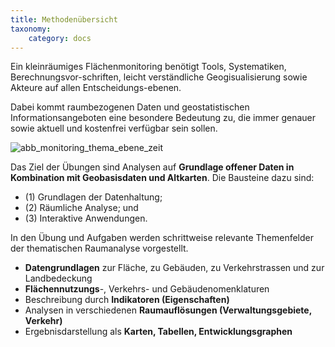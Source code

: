 ```yaml
---
title: Methodenübersicht
taxonomy:
    category: docs
---
```


Ein kleinräumiges Flächenmonitoring benötigt Tools, Systematiken, Berechnungsvor-schriften, leicht verständliche Geogisualisierung sowie Akteure auf allen Entscheidungs-ebenen.

Dabei kommt raumbezogenen Daten und geostatistischen Informationsangeboten eine besondere Bedeutung zu, die immer genauer sowie aktuell und kostenfrei verfügbar sein sollen.

![abb_monitoring_thema_ebene_zeit](abb_monitoring_thema_ebene_zeit.png)

Das Ziel der Übungen sind Analysen auf **Grundlage offener Daten in Kombination mit Geobasisdaten und Altkarten**. Die Bausteine dazu sind:
- (1) Grundlagen der Datenhaltung;
- (2) Räumliche Analyse; und
- (3) Interaktive Anwendungen.

In den Übung und Aufgaben werden schrittweise relevante Themenfelder der thematischen Raumanalyse vorgestellt.


- **Datengrundlagen** zur Fläche, zu Gebäuden, zu Verkehrstrassen und zur Landbedeckung
- **Flächennutzungs**-, Verkehrs- und Gebäudenomenklaturen
- Beschreibung durch **Indikatoren (Eigenschaften)**
- Analysen in verschiedenen **Raumauflösungen (Verwaltungsgebiete, Verkehr)**
- Ergebnisdarstellung als **Karten, Tabellen, Entwicklungsgraphen**
